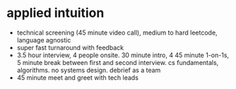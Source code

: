 # applied intuition

- technical screening (45 minute video call), medium to hard leetcode, language agnostic
- super fast turnaround with feedback
- 3.5 hour interview, 4 people onsite. 30 minute intro, 4 45 minute 1-on-1s, 5 minute break between first and second interview. cs fundamentals, algorithms. no systems design. debrief as a team
- 45 minute meet and greet with tech leads

